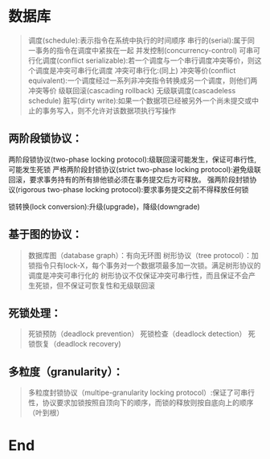 
数据库
=======

>调度(schedule):表示指令在系统中执行的时间顺序
串行的(serial):属于同一事务的指令在调度中紧挨在一起
并发控制(concurrency-control)
可串可行化调度(conflict serializable):若一个调度与一个串行调度冲突等价，则这个调度是冲突可串行化调度
冲突可串行化:(同上)
冲突等价(conflict equivalent):一个调度经过一系列非冲突指令转换成另一个调度，则他们两冲突等价
级联回滚(cascading rollback)
无级联调度(cascadeless schedule)
脏写(dirty write):如果一个数据项已经被另外一个尚未提交或中止的事务写入，则不允许对该数据项执行写操作

两阶段锁协议：
------------------------------
两阶段锁协议(two-phase locking protocol):级联回滚可能发生，保证可串行性,可能发生死锁
严格两阶段封锁协议(strict two-phase locking protocol):避免级联回滚，要求事务持有的所有排他锁必须在事务提交后方可释放。
强两阶段封锁协议(rigorous two-phase locking protocol):要求事务提交之前不得释放任何锁

锁转换(lock conversion):升级(upgrade)，降级(downgrade)

基于图的协议：
----------------------
>数据库图（database graph）：有向无环图
树形协议（tree protocol）：加锁指令只有lock-X，每个事务对一个数据项最多加一次锁。满足树形协议的调度是冲突可串行化的
树形协议不仅保证冲突可串行性，而且保证不会产生死锁，但不保证可恢复性和无级联回滚


死锁处理：
---------------
>死锁预防（deadlock prevention）
死锁检查（deadlock detection）
死锁恢复（deadlock recovery)

多粒度（granularity）：
---------------------
>多粒度封锁协议（multipe-granularity locking protocol）:保证了可串行性，协议要求加锁按照自顶向下的顺序，而锁的释放则按自底向上的顺序（叶到根）

End
======
